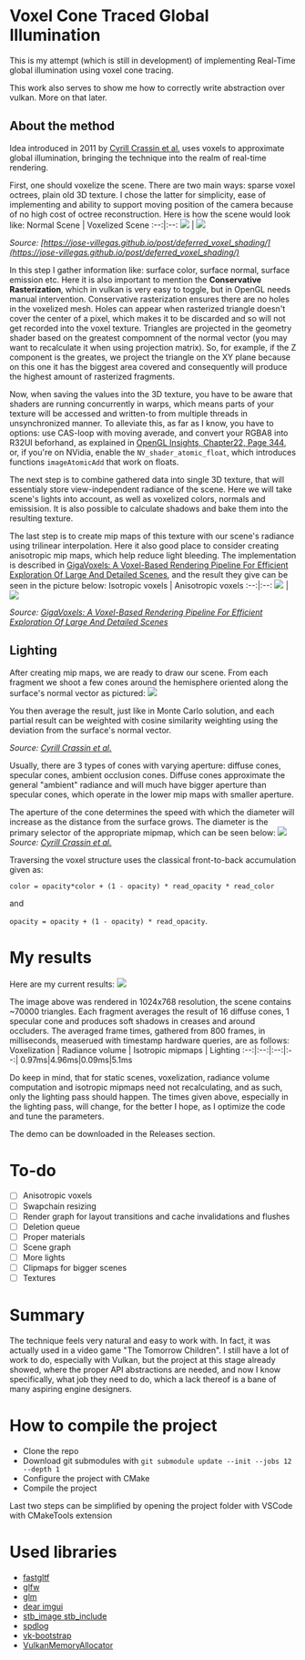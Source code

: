 # Voxel Cone Traced Global Illumination
This is my attempt (which is still in development) of implementing Real-Time global illumination using voxel cone tracing.

This work also serves to show me how to correctly write abstraction over vulkan. More on that later.

## About the method
Idea introduced in 2011 by [Cyrill Crassin et al.](https://research.nvidia.com/sites/default/files/publications/GIVoxels-pg2011-authors.pdf) uses voxels to approximate global illumination, bringing the technique into the realm of real-time rendering.

First, one should voxelize the scene. There are two main ways: sparse voxel octrees, plain old 3D texture. I chose the latter for simplicity, ease of implementing and ability to support moving position of the camera because of no high cost of octree reconstruction. Here is how the scene would look like:
Normal Scene | Voxelized Scene
:--:|:--:
![](readme_images/direct_light.png) | ![](readme_images/voxelized_direct_light.png)

*Source: [https://jose-villegas.github.io/post/deferred_voxel_shading/](https://jose-villegas.github.io/post/deferred_voxel_shading/)*

In this step I gather information like: surface color, surface normal, surface emission etc.
Here it is also important to mention the **Conservative Rasterization**, which in vulkan is very easy to toggle, but in OpenGL needs manual intervention.
Conservative rasterization ensures there are no holes in the voxelized mesh. Holes can appear when rasterized triangle doesn't cover the center of a pixel, which makes it to be discarded and so will not get recorded into the voxel texture. Triangles are projected in the geometry shader based on the greatest compomnent of the normal vector (you may want to recalculate it when using projection matrix). So, for example, if the Z component is the greates, we project the triangle on the XY plane because on this one it has the biggest area covered and consequently will produce the highest amount of rasterized fragments.

Now, when saving the values into the 3D texture, you have to be aware that shaders are running concurrently in warps, which means parts of your texture will be accessed and written-to from multiple threads in unsynchronized manner.
To alleviate this, as far as I know, you have to options:
use CAS-loop with moving averade, and convert your RGBA8 into R32UI beforhand, as explained in [OpenGL Insights, Chapter22, Page 344](https://xeolabs.com/pdfs/OpenGLInsights.pdf), or, if you're on NVidia, enable the `NV_shader_atomic_float`, which introduces functions `imageAtomicAdd` that work on floats.

The next step is to combine gathered data into single 3D texture, that will essentialy store view-independent radiance of the scene. Here we will take scene's lights into account, as well as voxelized colors, normals and emissision. It is also possible to calculate shadows and bake them into the resulting texture.

The last step is to create mip maps of this texture with our scene's radiance using trilinear interpolation. Here it also good place to consider creating anisotropic mip maps, which help reduce light bleeding. The implementation is described in [GigaVoxels: A Voxel-Based Rendering Pipeline For Efficient Exploration Of Large And Detailed Scenes](https://www.researchgate.net/publication/268023043_GigaVoxels_A_Voxel-Based_Rendering_Pipeline_For_Efficient_Exploration_Of_Large_And_Detailed_Scenes), and the result they give can be seen in the picture below:
Isotropic voxels | Anisotropic voxels
:--:|:--:
![](readme_images/isotropic_voxels.png) | ![](readme_images/anisotropic_voxels.png)

*Source: [GigaVoxels: A Voxel-Based Rendering Pipeline For Efficient Exploration Of Large And Detailed Scenes](https://www.researchgate.net/publication/268023043_GigaVoxels_A_Voxel-Based_Rendering_Pipeline_For_Efficient_Exploration_Of_Large_And_Detailed_Scenes)*

## Lighting
After creating mip maps, we are ready to draw our scene.
From each fragment we shoot a few cones around the hemisphere oriented along the surface's normal vector as pictured:
![](readme_images/cones.png)

You then average the result, just like in Monte Carlo solution, and each partial result can be weighted with cosine similarity weighting using the deviation from the surface's normal vector.

*Source: [Cyrill Crassin et al.](https://research.nvidia.com/sites/default/files/publications/GIVoxels-pg2011-authors.pdf)*

Usually, there are 3 types of cones with varying aperture: diffuse cones, specular cones, ambient occlusion cones. Diffuse cones approximate the general "ambient" radiance and will much have bigger aperture than specular cones, which operate in the lower mip maps with smaller aperture.

The aperture of the cone determines the speed with which the diameter will increase as the distance from the surface grows. The diameter is the primary selector of the appropriate mipmap, which can be seen below:
![](readme_images/cone_sampling.png)
*Source: [Cyrill Crassin et al.](https://research.nvidia.com/sites/default/files/publications/GIVoxels-pg2011-authors.pdf)*

Traversing the voxel structure uses the classical front-to-back accumulation given as: 

 `color = opacity*color + (1 - opacity) * read_opacity * read_color`

 and

 `opacity = opacity + (1 - opacity) * read_opacity`.

# My results
Here are my current results:
![](readme_images/result.png)

The image above was rendered in 1024x768 resolution, the scene contains ~70000 triangles. Each fragment averages the result of 16 diffuse cones, 1 specular cone and produces soft shadows in creases and around occluders.
The averaged frame times, gathered from 800 frames, in milliseconds, measerued with timestamp hardware queries, are as follows:
Voxelization | Radiance volume | Isotropic mipmaps | Lighting
:--:|:--:|:--:|:--:|
0.97ms|4.96ms|0.09ms|5.1ms

Do keep in mind, that for static scenes, voxelization, radiance volume computation and isotropic mipmaps need not recalculating, and as such, only the lighting pass should happen. The times given above, especially in the lighting pass, will change, for the better I hope, as I optimize the code and tune the parameters.

The demo can be downloaded in the Releases section.

# To-do
- [ ] Anisotropic voxels
- [ ] Swapchain resizing
- [ ] Render graph for layout transitions and cache invalidations and flushes
- [ ] Deletion queue
- [ ] Proper materials
- [ ] Scene graph
- [ ] More lights
- [ ] Clipmaps for bigger scenes
- [ ] Textures

# Summary
The technique feels very natural and easy to work with. In fact, it was actually used in a video game "The Tomorrow Children". I still have a lot of work to do, especially with Vulkan, but the project at this stage already showed, where the proper API abstractions are needed, and now I know specifically, what job they need to do, which a lack thereof is a bane of many aspiring engine designers.

# How to compile the project
- Clone the repo
- Download git submodules with `git submodule update --init --jobs 12 --depth 1`
- Configure the project with CMake
- Compile the project

Last two steps can be simplified by opening the project folder with VSCode with CMakeTools extension

# Used libraries
- [fastgltf](https://github.com/spnda/fastgltf)
- [glfw](https://github.com/glfw/glfw#head1234)
- [glm](https://github.com/g-truc/glm)
- [dear imgui](https://github.com/ocornut/imgui)
- [stb_image stb_include](https://github.com/nothings/stb)
- [spdlog](https://github.com/gabime/spdlog)
- [vk-bootstrap](https://github.com/charles-lunarg/vk-bootstrap)
- [VulkanMemoryAllocator](https://github.com/GPUOpen-LibrariesAndSDKs/VulkanMemoryAllocator)

